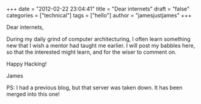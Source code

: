 +++
date = "2012-02-22 23:04:41"
title = "Dear internets"
draft = "false"
categories = ["technical"]
tags = ["hello"]
author = "jamesjustjames"
+++

Dear internets,

During my daily grind of computer architecturing, I often learn something new that I wish a mentor had taught me earlier. I will post my babbles here, so that the interested might learn, and for the wiser to comment on.

Happy Hacking!

James

PS: I had a previous blog, but that server was taken down. It has been merged into this one!

